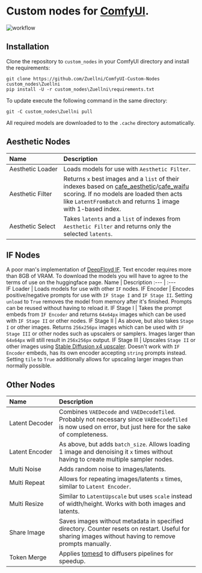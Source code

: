 # Custom nodes for [ComfyUI](https://github.com/comfyanonymous/ComfyUI).
![workflow](https://user-images.githubusercontent.com/123005779/236894456-84d60171-9420-4b6c-a24c-3278a2eaf9e3.png)
## Installation
Clone the repository to `custom_nodes` in your ComfyUI directory and install the requirements:
```
git clone https://github.com/Zuellni/ComfyUI-Custom-Nodes custom_nodes\Zuellni
pip install -U -r custom_nodes\Zuellni\requirements.txt
```
To update execute the following command in the same directory:
```
git -C custom_nodes\Zuellni pull
```
All required models are downloaded to to the `.cache` directory automatically.
## Aesthetic Nodes
Name | Description
:--- | :---
Aesthetic&nbsp;Loader | Loads models for use with `Aesthetic Filter`.
Aesthetic&nbsp;Filter | Returns `x` best images and a `list` of their indexes based on [cafe_aesthetic](https://huggingface.co/cafeai/cafe_aesthetic)/[cafe_waifu](https://huggingface.co/cafeai/cafe_waifu) scoring. If no models are loaded then acts like `LatentFromBatch` and returns 1 image with 1-based index.
Aesthetic&nbsp;Select | Takes `latents` and a `list` of indexes from `Aesthetic Filter` and returns only the selected `latents`.
## IF Nodes
A poor man's implementation of [DeepFloyd IF](https://huggingface.co/DeepFloyd). Text encoder requires more than 8GB of VRAM. To download the models you will have to agree to the terms of use on the huggingface page.
Name | Description
:--- | :---
IF&nbsp;Loader | Loads models for use with other `IF` nodes.
IF&nbsp;Encoder | Encodes positive/negative prompts for use with `IF Stage I` and `IF Stage II`. Setting `unload` to `True` removes the model from memory after it's finished. Prompts can be reused without having to reload it.
IF&nbsp;Stage&nbsp;I | Takes the prompt embeds from `IF Encoder` and returns `64x64px` images which can be used with `IF Stage II` or other nodes.
IF&nbsp;Stage&nbsp;II | As above, but also takes `Stage I` or other images. Returns `256x256px` images which can be used with `IF Stage III` or other nodes such as upscalers or samplers. Images larger than `64x64px` will still result in `256x256px` output.
IF&nbsp;Stage&nbsp;III | Upscales `Stage II` or other images using [Stable Diffusion x4 upscaler](https://huggingface.co/stabilityai/stable-diffusion-x4-upscaler). Doesn't work with `IF Encoder` embeds, has its own encoder accepting `string` prompts instead. Setting `tile` to `True` additionally allows for upscaling larger images than normally possible.
## Other Nodes
Name | Description
:--- | :---
Latent&nbsp;Decoder | Combines `VAEDecode` and `VAEDecodeTiled`. Probably not necessary since `VAEDecodeTiled` is now used on error, but just here for the sake of completeness.
Latent&nbsp;Encoder | As above, but adds `batch_size`. Allows loading 1 image and denoising it `x` times without having to create multiple sampler nodes.
Multi&nbsp;Noise | Adds random noise to images/latents.
Multi&nbsp;Repeat | Allows for repeating images/latents `x` times, similar to `Latent Encoder`.
Multi&nbsp;Resize | Similar to `LatentUpscale` but uses `scale` instead of width/height. Works with both images and latents.
Share&nbsp;Image | Saves images without metadata in specified directory. Counter resets on restart. Useful for sharing images without having to remove prompts manually.
Token&nbsp;Merge | Applies [tomesd](https://github.com/dbolya/tomesd) to diffusers pipelines for speedup.
